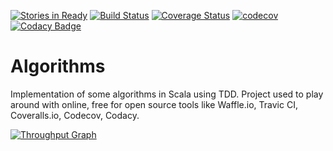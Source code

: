 [![Stories in Ready](https://badge.waffle.io/lemastero/algorithms.png?label=ready&title=Ready)](https://waffle.io/lemastero/algorithms)
[![Build Status](https://travis-ci.org/lemastero/algorithms.svg?branch=master)](https://travis-ci.org/lemastero/algorithms)
[![Coverage Status](https://coveralls.io/repos/github/lemastero/algorithms/badge.svg?branch=master)](https://coveralls.io/github/lemastero/algorithms?branch=master)
[![codecov](https://codecov.io/gh/lemastero/algorithms/branch/master/graph/badge.svg)](https://codecov.io/gh/lemastero/algorithms)
[![Codacy Badge](https://api.codacy.com/project/badge/Grade/b5391db2d1784019a44b478f5c8fca46)](https://www.codacy.com/app/lemastero_github/algorithms)

# Algorithms

Implementation of some algorithms in Scala using TDD. Project used to play around with online, free for open source tools like Waffle.io, Travic CI, Coveralls.io, Codecov, Codacy.

[![Throughput Graph](https://graphs.waffle.io/lemastero/algorithms/throughput.svg)](https://waffle.io/lemastero/algorithms/metrics/throughput)
